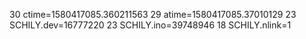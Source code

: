 30 ctime=1580417085.360211563
29 atime=1580417085.37010129
23 SCHILY.dev=16777220
23 SCHILY.ino=39748946
18 SCHILY.nlink=1
